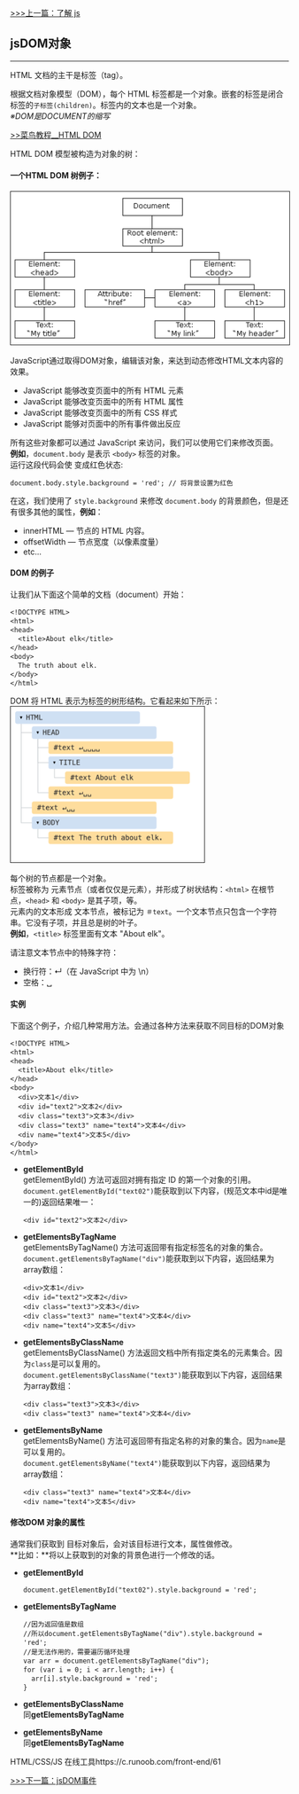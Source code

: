 [>>>上一篇：了解 js](../../lib/JavaScript/了解js.md)

## jsDOM对象
---
HTML 文档的主干是标签（tag）。

根据文档对象模型（DOM），每个 HTML 标签都是一个对象。嵌套的标签是闭合标签的`子标签(children)`。标签内的文本也是一个对象。  
*※DOM是DOCUMENT的缩写*

[>>菜鸟教程__HTML DOM](https://www.runoob.com/js/js-htmldom.html)

HTML DOM 模型被构造为对象的树：

#### 一个HTML DOM 树例子：
<img src="../../img/pic_htmltree.gif" width="550" border="1px"/>   

JavaScript通过取得DOM对象，编辑该对象，来达到动态修改HTML文本内容的效果。  
- JavaScript 能够改变页面中的所有 HTML 元素
- JavaScript 能够改变页面中的所有 HTML 属性
- JavaScript 能够改变页面中的所有 CSS 样式
- JavaScript 能够对页面中的所有事件做出反应

所有这些对象都可以通过 JavaScript 来访问，我们可以使用它们来修改页面。  
**例如**，`document.body` 是表示 `<body>` 标签的对象。  
运行这段代码会使 <body> 变成红色状态:  
```
document.body.style.background = 'red'; // 将背景设置为红色
```
在这，我们使用了 `style.background` 来修改 `document.body` 的背景颜色，但是还有很多其他的属性，**例如**：
- innerHTML — 节点的 HTML 内容。
- offsetWidth — 节点宽度（以像素度量）
- etc...

#### DOM 的例子
让我们从下面这个简单的文档（document）开始：
```
<!DOCTYPE HTML>
<html>  
<head>  
  <title>About elk</title>  
</head>
<body>
  The truth about elk.
</body>
</html>
```

DOM 将 HTML 表示为标签的树形结构。它看起来如下所示：
<img src="../../img/dom01.png" width="350" border="1px"/>  

每个树的节点都是一个对象。  
标签被称为 元素节点（或者仅仅是元素），并形成了树状结构：`<html>` 在根节点，`<head>` 和 `<body>` 是其子项，等。  
元素内的文本形成 文本节点，被标记为 `＃text`。一个文本节点只包含一个字符串。它没有子项，并且总是树的叶子。  
**例如**，`<title>` 标签里面有文本 "About elk"。

请注意文本节点中的特殊字符：
- 换行符：↵（在 JavaScript 中为 \n）
- 空格：␣

#### 实例
下面这个例子，介绍几种常用方法。会通过各种方法来获取不同目标的DOM对象
```
<!DOCTYPE HTML>
<html>  
<head>  
  <title>About elk</title>  
</head>
<body>
  <div>文本1</div>
  <div id="text2">文本2</div>
  <div class="text3">文本3</div>
  <div class="text3" name="text4">文本4</div>
  <div name="text4">文本5</div>
</body>
</html>
```
- **getElementById**  
    getElementById() 方法可返回对拥有指定 ID 的第一个对象的引用。  
    `document.getElementById("text02")`能获取到以下内容，(规范文本中id是唯一的)返回结果唯一：
    ```
    <div id="text2">文本2</div>
    ```

- **getElementsByTagName**  
    getElementsByTagName() 方法可返回带有指定标签名的对象的集合。  
    `document.getElementsByTagName("div")`能获取到以下内容，返回结果为array数组：
    ```
    <div>文本1</div>
    <div id="text2">文本2</div>
    <div class="text3">文本3</div>
    <div class="text3" name="text4">文本4</div>
    <div name="text4">文本5</div>
    ```

- **getElementsByClassName**  
    getElementsByClassName() 方法返回文档中所有指定类名的元素集合。因为`class`是可以复用的。  
    `document.getElementsByClassName("text3")`能获取到以下内容，返回结果为array数组：
    ```
    <div class="text3">文本3</div>
    <div class="text3" name="text4">文本4</div>
    ```


- **getElementsByName**  
    getElementsByName() 方法可返回带有指定名称的对象的集合。因为`name`是可以复用的。  
    `document.getElementsByName("text4")`能获取到以下内容，返回结果为array数组：
    ```
    <div class="text3" name="text4">文本4</div>
    <div name="text4">文本5</div>
    ```

#### 修改DOM 对象的属性
通常我们获取到 目标对象后，会对该目标进行文本，属性做修改。  
**比如：**将以上获取到的对象的背景色进行一个修改的话。
- **getElementById**
    ```
    document.getElementById("text02").style.background = 'red';
    ```
    
- **getElementsByTagName**  
    ```
    //因为返回值是数组
    //所以document.getElementsByTagName("div").style.background = 'red';
    //是无法作用的，需要遍历循环处理
    var arr = document.getElementsByTagName("div");
    for (var i = 0; i < arr.length; i++) {
      arr[i].style.background = 'red';
    }
    ```

- **getElementsByClassName**  
    同**getElementsByTagName**

- **getElementsByName**  
    同**getElementsByTagName**

HTML/CSS/JS 在线工具https://c.runoob.com/front-end/61

[>>>下一篇：jsDOM事件](../../lib/JavaScript/jsDOM事件.md)
